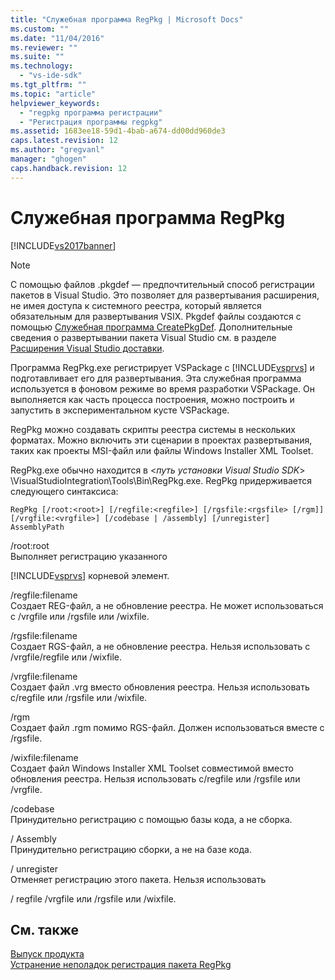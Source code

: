```yaml
---
title: "Служебная программа RegPkg | Microsoft Docs"
ms.custom: ""
ms.date: "11/04/2016"
ms.reviewer: ""
ms.suite: ""
ms.technology: 
  - "vs-ide-sdk"
ms.tgt_pltfrm: ""
ms.topic: "article"
helpviewer_keywords: 
  - "regpkg программа регистрации"
  - "Регистрация программы regpkg"
ms.assetid: 1683ee18-59d1-4bab-a674-dd00dd960de3
caps.latest.revision: 12
ms.author: "gregvanl"
manager: "ghogen"
caps.handback.revision: 12
---
```

# Служебная программа RegPkg
[!INCLUDE[vs2017banner](../../code-quality/includes/vs2017banner.md)]

> [!NOTE]
>  С помощью файлов .pkgdef — предпочтительный способ регистрации пакетов в Visual Studio. Это позволяет для развертывания расширения, не имея доступа к системного реестра, который является обязательным для развертывания VSIX. Pkgdef файлы создаются с помощью [Служебная программа CreatePkgDef](../../extensibility/internals/createpkgdef-utility.md). Дополнительные сведения о развертывании пакета Visual Studio см. в разделе [Расширения Visual Studio доставки](../../extensibility/shipping-visual-studio-extensions.md).  
  
 Программа RegPkg.exe регистрирует VSPackage с [!INCLUDE[vsprvs](../../code-quality/includes/vsprvs_md.md)] и подготавливает его для развертывания. Эта служебная программа используется в фоновом режиме во время разработки VSPackage. Он выполняется как часть процесса построения, можно построить и запустить в экспериментальном кусте VSPackage.  
  
 RegPkg можно создавать скрипты реестра системы в нескольких форматах. Можно включить эти сценарии в проектах развертывания, таких как проекты MSI\-файл или файлы Windows Installer XML Toolset.  
  
 RegPkg.exe обычно находится в \<*путь установки Visual Studio SDK*\> \\VisualStudioIntegration\\Tools\\Bin\\RegPkg.exe. RegPkg придерживается следующего синтаксиса:  
  
```  
RegPkg [/root:<root>] [/regfile:<regfile>] [/rgsfile:<rgsfile> [/rgm]] [/vrgfile:<vrgfile>] [/codebase | /assembly] [/unregister] AssemblyPath  
```  
  
 \/root:root  
 Выполняет регистрацию указанного  
  
 [!INCLUDE[vsprvs](../../code-quality/includes/vsprvs_md.md)] корневой элемент.  
  
 \/regfile:filename  
 Создает REG\-файл, а не обновление реестра.  Не может использоваться с \/vrgfile или \/rgsfile или \/wixfile.  
  
 \/rgsfile:filename  
 Создает RGS\-файл, а не обновление реестра.  Нельзя использовать с \/vrgfile\/regfile или \/wixfile.  
  
 \/vrgfile:filename  
 Создает файл .vrg вместо обновления реестра.  Нельзя использовать с\/regfile или \/rgsfile или \/wixfile.  
  
 \/rgm  
 Создает файл .rgm помимо RGS\-файл.  Должен использоваться вместе с \/rgsfile.  
  
 \/wixfile:filename  
 Создает файл Windows Installer XML Toolset совместимой вместо обновления реестра.  Нельзя использовать с\/regfile или \/rgsfile или \/vrgfile.  
  
 \/codebase  
 Принудительно регистрацию с помощью базы кода, а не сборка.  
  
 \/ Assembly  
 Принудительно регистрацию сборки, а не на базе кода.  
  
 \/ unregister  
 Отменяет регистрацию этого пакета.  Нельзя использовать  
  
 \/ regfile \/vrgfile или \/rgsfile или \/wixfile.  
  
## См. также  
 [Выпуск продукта](../../misc/releasing-a-visual-studio-integration-product.md)   
 [Устранение неполадок регистрация пакета RegPkg](../../extensibility/internals/troubleshooting-regpkg-package-registration.md)